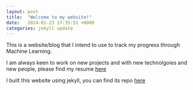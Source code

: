 ```yaml
---
layout: post
title:  "Welcome to my website!"
date:   2024-01-23 17:35:51 +0000
categories: jekyll update
---
```


This is a website/blog that I intend to use to track my progress through Machine Learning. 

I am always keen to work on new projects and with new technolgoies and new people, please find my resume [here](https://bencecsiba.github.io/assets/Bence_Csiba_resume.pdf)

I built this website using jekyll, you can find its repo [here](https://github.com/bencecsiba/bencecsiba.github.io/)
